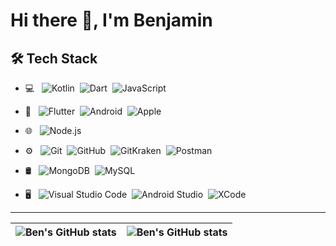 # Hi there 👋, I'm Benjamin


## 🛠&nbsp;Tech Stack
- 💻 &nbsp;
![Kotlin](https://img.shields.io/badge/-Kotlin-ffffff?style=flat&logo=kotlin&logoColor=A020F0)&nbsp;
![Dart](https://img.shields.io/badge/-Dart-ffffff?style=flat&logo=dart&logoColor=007ACC)&nbsp;
![JavaScript](https://img.shields.io/badge/-JavaScript-ffffff?style=flat&logo=javascript&logoColor=fad63d)&nbsp;

- 📱 &nbsp;
![Flutter](https://img.shields.io/badge/-Flutter-ffffff?style=flat&logo=flutter&logoColor=007ACC)&nbsp;
![Android](https://img.shields.io/badge/-Android-ffffff?style=flat&logo=android&logoColor=007ACC)&nbsp;
![Apple](https://img.shields.io/badge/-Apple-ffffff?style=flat&logo=apple&logoColor=007ACC)&nbsp;
- 🌐 &nbsp;
![Node.js](https://img.shields.io/badge/-Node.js-ffffff?style=flat&logo=node.js)&nbsp;
- ⚙️ &nbsp;
![Git](https://img.shields.io/badge/-Git-ffffff?style=flat&logo=git)&nbsp;
![GitHub](https://img.shields.io/badge/-GitHub-ffffff?style=flat&logo=github&logoColor=000000)&nbsp;
![GitKraken](https://img.shields.io/badge/-GitKraken-ffffff?style=flat&logo=gitkrakenlogoColor=000000)&nbsp;
![Postman](https://img.shields.io/badge/-Postman-ffffff?style=flat&logo=postman)&nbsp;
- 🛢 &nbsp;
![MongoDB](https://shields.io/badge/-MongoDB-ffffff?style=flat&logo=mongodb)&nbsp;
![MySQL](https://shields.io/badge/-MySQL-ffffff?style=flat&logo=mysql)&nbsp;

- 🖥 &nbsp;
![Visual Studio Code](https://img.shields.io/badge/-Visual%20Studio%20Code-ffffff?style=flat&logo=visual-studio-code&logoColor=007ACC)&nbsp;
![Android  Studio](https://img.shields.io/badge/-Android%20Studio-ffffff?style=flat&logo=android-studio&logoColor=007ACC)&nbsp;
![XCode](https://img.shields.io/badge/-XCode-ffffff?style=flat&logo=xcode&logoColor=007ACC)&nbsp;





---

| <img align="center" src="https://github-readme-stats.vercel.app/api?username=edivri&show_icons=true&include_all_commits=true&hide_border=true" alt="Ben's GitHub stats" /> | <img align="center" src="https://github-readme-stats.vercel.app/api/top-langs/?username=edivri&langs_count=8&layout=compact&hide_border=true" alt="Ben's GitHub stats" /> |
| ------------- | ------------- |
